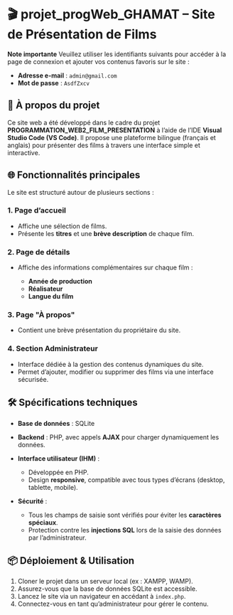 # 🎬 projet\_progWeb\_GHAMAT – Site de Présentation de Films

**Note importante**
Veuillez utiliser les identifiants suivants pour accéder à la page de connexion et ajouter vos contenus favoris sur le site :

* **Adresse e-mail** : `admin@gmail.com`
* **Mot de passe** : `AsdfZxcv`


## 📝 À propos du projet

Ce site web a été développé dans le cadre du projet **PROGRAMMATION\_WEB2\_FILM\_PRESENTATION** à l’aide de l’IDE **Visual Studio Code (VS Code)**. Il propose une plateforme bilingue (français et anglais) pour présenter des films à travers une interface simple et interactive.


## 🌐 Fonctionnalités principales

Le site est structuré autour de plusieurs sections :

### 1. **Page d’accueil**

* Affiche une sélection de films.
* Présente les **titres** et une **brève description** de chaque film.

### 2. **Page de détails**

* Affiche des informations complémentaires sur chaque film :

  * **Année de production**
  * **Réalisateur**
  * **Langue du film**

### 3. **Page "À propos"**

* Contient une brève présentation du propriétaire du site.

### 4. **Section Administrateur**

* Interface dédiée à la gestion des contenus dynamiques du site.
* Permet d’ajouter, modifier ou supprimer des films via une interface sécurisée.


## 🛠️ Spécifications techniques

* **Base de données** : SQLite
* **Backend** : PHP, avec appels **AJAX** pour charger dynamiquement les données.
* **Interface utilisateur (IHM)** :

  * Développée en PHP.
  * Design **responsive**, compatible avec tous types d’écrans (desktop, tablette, mobile).
* **Sécurité** :

  * Tous les champs de saisie sont vérifiés pour éviter les **caractères spéciaux**.
  * Protection contre les **injections SQL** lors de la saisie des données par l’administrateur.


## 📦 Déploiement & Utilisation

1. Cloner le projet dans un serveur local (ex : XAMPP, WAMP).
2. Assurez-vous que la base de données SQLite est accessible.
3. Lancez le site via un navigateur en accédant à `index.php`.
4. Connectez-vous en tant qu’administrateur pour gérer le contenu.
